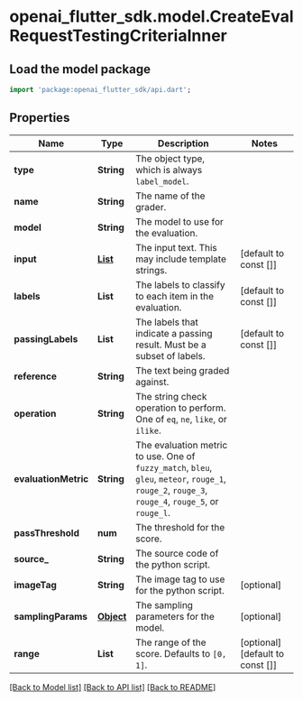 # openai_flutter_sdk.model.CreateEvalRequestTestingCriteriaInner

## Load the model package
```dart
import 'package:openai_flutter_sdk/api.dart';
```

## Properties
Name | Type | Description | Notes
------------ | ------------- | ------------- | -------------
**type** | **String** | The object type, which is always `label_model`. | 
**name** | **String** | The name of the grader. | 
**model** | **String** | The model to use for the evaluation. | 
**input** | [**List<EvalItem>**](EvalItem.md) | The input text. This may include template strings. | [default to const []]
**labels** | **List<String>** | The labels to classify to each item in the evaluation. | [default to const []]
**passingLabels** | **List<String>** | The labels that indicate a passing result. Must be a subset of labels. | [default to const []]
**reference** | **String** | The text being graded against. | 
**operation** | **String** | The string check operation to perform. One of `eq`, `ne`, `like`, or `ilike`. | 
**evaluationMetric** | **String** | The evaluation metric to use. One of `fuzzy_match`, `bleu`, `gleu`, `meteor`, `rouge_1`, `rouge_2`, `rouge_3`, `rouge_4`, `rouge_5`, or `rouge_l`. | 
**passThreshold** | **num** | The threshold for the score. | 
**source_** | **String** | The source code of the python script. | 
**imageTag** | **String** | The image tag to use for the python script. | [optional] 
**samplingParams** | [**Object**](.md) | The sampling parameters for the model. | [optional] 
**range** | **List<num>** | The range of the score. Defaults to `[0, 1]`. | [optional] [default to const []]

[[Back to Model list]](../README.md#documentation-for-models) [[Back to API list]](../README.md#documentation-for-api-endpoints) [[Back to README]](../README.md)


